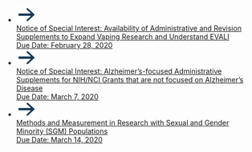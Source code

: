 <ul class="usa-collection animated-collection">
  <li class="usa-collection__item">
    <div class="arrow">
        <img src="/assets/icons/arrow-2x.png"/>
    </div>
    <div class="usa-collection__body">
      <span class="usa-collection__heading">
        <a
          class="usa-link"
          href="https://trumpadministration.archives.performance.gov/presidents-winners-press-release/"
          >Notice of Special Interest: Availability of Administrative and Revision Supplements to Expand Vaping Research and Understand EVALI
          <br>
          <span class="due-date">Due Date: February 28, 2020</span>
          </a>
      </span>
    </div>
  </li>
  <li class="usa-collection__item">
    <div class="arrow">
        <img src="/assets/icons/arrow-2x.png"/>
    </div>
    <div class="usa-collection__body">
      <span class="usa-collection__heading">
        <a
          class="usa-link"
          href="https://trumpadministration.archives.performance.gov/presidents-winners-press-release/"
          >Notice of Special Interest: Alzheimer’s-focused Administrative Supplements for NIH/NCI Grants that are not focused on Alzheimer’s Disease
          <br>
          <span class="due-date">Due Date: March 7, 2020</span>
          </a>
      </span>
    </div>
  </li>
  <li class="usa-collection__item">
    <div class="arrow">
        <img src="/assets/icons/arrow-2x.png"/>
    </div>
    <div class="usa-collection__body">
      <span class="usa-collection__heading">
        <a
          class="usa-link"
          href="https://trumpadministration.archives.performance.gov/presidents-winners-press-release/"
          >Methods and Measurement in Research with Sexual and Gender Minority (SGM) Populations
          <br>
          <span class="due-date">Due Date: March 14, 2020</span>
          </a>
      </span>
    </div>
  </li>
</ul>